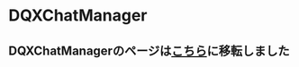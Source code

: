 # DQXChatManager

## DQXChatManagerのページは[こちら](https://tsystem-web.pages.dev/dqx-chat-manager/)に移転しました

